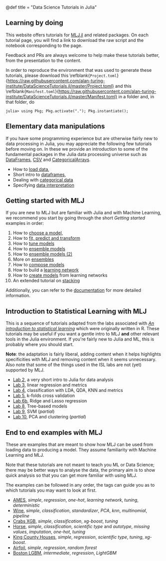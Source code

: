 @def title = "Data Science Tutorials in Julia"

## Learning by doing

This website offers tutorials for [MLJ.jl](https://github.com/alan-turing-institute/MLJ.jl) and related packages.
On each tutorial page, you will find a link to download the raw script and the notebook corresponding to the page.

Feedback and PRs are always welcome to help make these tutorials better, from the presentation to the content.

In order to reproduce the environment that was used to generate these tutorials, please download this \refblank{`Project.toml`}{https://raw.githubusercontent.com/alan-turing-institute/DataScienceTutorials.jl/master/Project.toml} and this \refblank{`Manifest.toml`}{https://raw.githubusercontent.com/alan-turing-institute/DataScienceTutorials.jl/master/Manifest.toml} in a folder and, in that folder, do

```julia-repl
julia> using Pkg; Pkg.activate("."); Pkg.instantiate();
```

## Elementary data manipulations

If you have some programming experience but are otherwise fairly new to data processing in Julia, you may appreciate the following few tutorials before moving on.
In these we provide an introduction to some of the fundamental packages in the Julia data processing universe such as [DataFrames], [CSV] and [CategoricalArrays].

[DataFrames]: https://github.com/JuliaData/DataFrames.jl
[CSV]: https://github.com/JuliaData/CSV.jl
[CategoricalArrays]: https://github.com/JuliaData/CategoricalArrays.jl

* How to [load data](/data/loading/),
* Short intro to [dataframes](/data/dataframe/),
* Dealing with [categorical data](/data/categorical/)
* Specifying [data interpretation](/data/scitype/)

## Getting started with MLJ

If you are new to MLJ but are familiar with Julia and with Machine Learning, we recommend you start by going through the short _Getting started_ examples in order:

1. How to [choose a model](/getting-started/choosing-a-model/),
1. How to [fit, predict and transform](/getting-started/fit-and-predict/)
1. How to [tune models](/getting-started/model-tuning/)
1. How to [ensemble models](/getting-started/ensembles/)
1. How to [ensemble models (2)](/getting-started/ensembles-2/)
1. More on [ensembles](/getting-started/ensembles-3/)
1. How to [compose models](/getting-started/composing-models/)
1. How to build a [learning network](/getting-started/learning-networks/)
1. How to [create models](/getting-started/learning-networks-2/) from learning networks
1. An extended tutorial on [stacking](/getting-started/stacking/)

Additionally, you can refer to the [documentation](https://alan-turing-institute.github.io/MLJ.jl/stable/) for more detailed information.

## Introduction to Statistical Learning with MLJ

This is a sequence of tutorials adapted from the labs associated with [_An introduction to statistical learning_](http://faculty.marshall.usc.edu/gareth-james/ISL/code.html) which were originally written in R.
These tutorials may be useful if you want a gentle intro to MLJ **and** other relevant tools in the Julia environment.
If you're fairly new to Julia and ML, this is probably where you should start.

**Note**: the adaptation is fairly liberal, adding content when it helps highlights specificities with MLJ and removing content when it seems unnecessary.
Also note that some of the things used in the ISL labs are not (yet) supported by MLJ.

* [Lab 2](/isl/lab-2/), a very short intro to Julia for data analysis
* [Lab 3](/isl/lab-3/), linear regression and metrics
* [Lab 4](/isl/lab-4/), classification with LDA, QDA, KNN and metrics
* [Lab 5](/isl/lab-5/), k-folds cross validation
* [Lab 6b](/isl/lab-6b/), Ridge and Lasso regression
* [Lab 8](/isl/lab-8/), Tree-based models
* [Lab 9](/isl/lab-9/), SVM (_partial_)
* [Lab 10](/isl/lab-10/), PCA and clustering (_partial_)

## End to end examples with MLJ

These are examples that are meant to show how MLJ can be used from loading data to producing a model.
They assume familiarity with Machine Learning and MLJ.

Note that these tutorials are not meant to teach you ML or Data Science; there may be better ways to analyse the data, the primary aim is to show quick analysis so that you can get more familiar with using MLJ.

The examples can be followed in any order, the tags can guide you as to which tutorials you may want to look at first.

* [AMES](/end-to-end/AMES/), *simple*, *regression*, *one-hot*, *learning network*, *tuning*, *deterministic*
* [Wine](/end-to-end/wine/), *simple*, *classification*, *standardizer*, *PCA*, *knn*, *multinomial*, *pipeline*
* [Crabs XGB](/end-to-end/crabs-xgb/), *simple*, *classification*, *xg-boost*, *tuning*
* [Horse](/end-to-end/horse/), *simple*, *classification*, *scientific type* and *autotype*, *missing values*, *imputation*, *one-hot*, *tuning*
* [King County Houses](/end-to-end/HouseKingCounty/), *simple*, *regression*, *scientific type*, *tuning*, *xg-boost*.
* [Airfoil](/end-to-end/airfoil/), *simple*, *regression*, *random forest*
* [Boston LGBM](/end-to-end/boston-lgbm/), *intermediate*, *regression*, *LightGBM*
